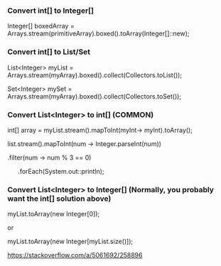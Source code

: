 ### Convert int\[\] to Integer\[\]

Integer\[\] boxedArray = Arrays.stream(primitiveArray).boxed().toArray(Integer\[\]::new);

### Convert int\[\] to List/Set

List&lt;Integer&gt; myList = Arrays.stream(myArray).boxed().collect(Collectors.toList());

Set&lt;Integer&gt; mySet = Arrays.stream(myArray).boxed().collect(Collectors.toSet());

### Convert List&lt;Integer&gt; to int\[\] (COMMON)

int\[\] array = myList.stream().mapToInt(myInt-\> myInt).toArray();

list.stream().mapToInt(num -> Integer.parseInt(num)) 

.filter(num -> num % 3 == 0) 

      .forEach(System.out::println); 

### Convert List&lt;Integer&gt; to Integer\[\] (Normally, you probably want the int\[\] solution above)

myList.toArray(new Integer\[0\]);

or

myList.toArray(new Integer\[myList.size()\]);

https://stackoverflow.com/a/5061692/258896